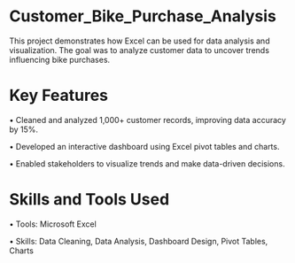 # Customer_Bike_Purchase_Analysis
This project demonstrates how Excel can be used for data analysis and visualization. The goal was to analyze customer data to uncover trends influencing bike purchases.
# Key Features
•	Cleaned and analyzed 1,000+ customer records, improving data accuracy by 15%.

•	Developed an interactive dashboard using Excel pivot tables and charts.

•	Enabled stakeholders to visualize trends and make data-driven decisions.
# Skills and Tools Used

•	Tools: Microsoft Excel

•	Skills: Data Cleaning, Data Analysis, Dashboard Design, Pivot Tables, Charts

